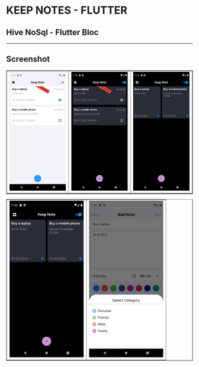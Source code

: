 # KEEP NOTES - FLUTTER

## Hive NoSql - Flutter Bloc 

___

## Screenshot

<table border>
    <tr>
        <td><img src="./screenshot/Screenshot_1647792387.png" alt="" width="200"></td>
        <td><img src="./Screenshot/Screenshot_1647792391.png" alt="" width="200"></td>
        <td><img src="./screenshot/Screenshot_1647792398.png" alt="" width="200"></td>
    <tr>
</table>
<table border>
    <tr>
        <td><img src="./screenshot/Screenshot_1647792398.png" alt="" width="200"></td>
        <td><img src="./screenshot/Screenshot_1647792320.png" alt="" width="200"></td>
    <tr>
</table> 
